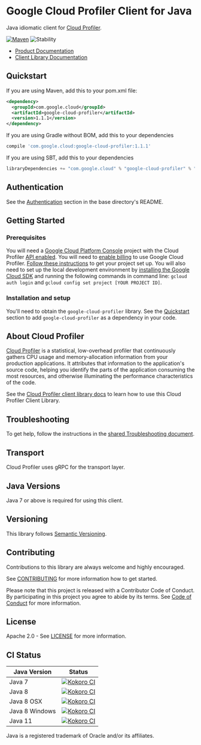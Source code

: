 # Google Cloud Profiler Client for Java

Java idiomatic client for [Cloud Profiler][product-docs].

[![Maven][maven-version-image]][maven-version-link]
![Stability][stability-image]

- [Product Documentation][product-docs]
- [Client Library Documentation][javadocs]

## Quickstart


If you are using Maven, add this to your pom.xml file:

```xml
<dependency>
  <groupId>com.google.cloud</groupId>
  <artifactId>google-cloud-profiler</artifactId>
  <version>1.1.1</version>
</dependency>

```

If you are using Gradle without BOM, add this to your dependencies
```Groovy
compile 'com.google.cloud:google-cloud-profiler:1.1.1'
```

If you are using SBT, add this to your dependencies
```Scala
libraryDependencies += "com.google.cloud" % "google-cloud-profiler" % "1.1.1"
```

## Authentication

See the [Authentication][authentication] section in the base directory's README.

## Getting Started

### Prerequisites

You will need a [Google Cloud Platform Console][developer-console] project with the Cloud Profiler [API enabled][enable-api].
You will need to [enable billing][enable-billing] to use Google Cloud Profiler.
[Follow these instructions][create-project] to get your project set up. You will also need to set up the local development environment by
[installing the Google Cloud SDK][cloud-sdk] and running the following commands in command line:
`gcloud auth login` and `gcloud config set project [YOUR PROJECT ID]`.

### Installation and setup

You'll need to obtain the `google-cloud-profiler` library.  See the [Quickstart](#quickstart) section
to add `google-cloud-profiler` as a dependency in your code.

## About Cloud Profiler


[Cloud Profiler][product-docs] is a statistical, low-overhead profiler that continuously gathers CPU usage and memory-allocation information from your production applications. It attributes that information to the application's source code, helping you identify the parts of the application consuming the most resources, and otherwise illuminating the performance characteristics of the code.

See the [Cloud Profiler client library docs][javadocs] to learn how to
use this Cloud Profiler Client Library.






## Troubleshooting

To get help, follow the instructions in the [shared Troubleshooting document][troubleshooting].

## Transport

Cloud Profiler uses gRPC for the transport layer.

## Java Versions

Java 7 or above is required for using this client.

## Versioning


This library follows [Semantic Versioning](http://semver.org/).


## Contributing


Contributions to this library are always welcome and highly encouraged.

See [CONTRIBUTING][contributing] for more information how to get started.

Please note that this project is released with a Contributor Code of Conduct. By participating in
this project you agree to abide by its terms. See [Code of Conduct][code-of-conduct] for more
information.

## License

Apache 2.0 - See [LICENSE][license] for more information.

## CI Status

Java Version | Status
------------ | ------
Java 7 | [![Kokoro CI][kokoro-badge-image-1]][kokoro-badge-link-1]
Java 8 | [![Kokoro CI][kokoro-badge-image-2]][kokoro-badge-link-2]
Java 8 OSX | [![Kokoro CI][kokoro-badge-image-3]][kokoro-badge-link-3]
Java 8 Windows | [![Kokoro CI][kokoro-badge-image-4]][kokoro-badge-link-4]
Java 11 | [![Kokoro CI][kokoro-badge-image-5]][kokoro-badge-link-5]

Java is a registered trademark of Oracle and/or its affiliates.

[product-docs]: https://cloud.google.com/profiler/docs
[javadocs]: https://googleapis.dev/java/google-cloud-profiler/latest/index.html
[kokoro-badge-image-1]: http://storage.googleapis.com/cloud-devrel-public/java/badges/java-profiler/java7.svg
[kokoro-badge-link-1]: http://storage.googleapis.com/cloud-devrel-public/java/badges/java-profiler/java7.html
[kokoro-badge-image-2]: http://storage.googleapis.com/cloud-devrel-public/java/badges/java-profiler/java8.svg
[kokoro-badge-link-2]: http://storage.googleapis.com/cloud-devrel-public/java/badges/java-profiler/java8.html
[kokoro-badge-image-3]: http://storage.googleapis.com/cloud-devrel-public/java/badges/java-profiler/java8-osx.svg
[kokoro-badge-link-3]: http://storage.googleapis.com/cloud-devrel-public/java/badges/java-profiler/java8-osx.html
[kokoro-badge-image-4]: http://storage.googleapis.com/cloud-devrel-public/java/badges/java-profiler/java8-win.svg
[kokoro-badge-link-4]: http://storage.googleapis.com/cloud-devrel-public/java/badges/java-profiler/java8-win.html
[kokoro-badge-image-5]: http://storage.googleapis.com/cloud-devrel-public/java/badges/java-profiler/java11.svg
[kokoro-badge-link-5]: http://storage.googleapis.com/cloud-devrel-public/java/badges/java-profiler/java11.html
[stability-image]: https://img.shields.io/badge/stability-ga-green
[maven-version-image]: https://img.shields.io/maven-central/v/com.google.cloud/google-cloud-profiler.svg
[maven-version-link]: https://search.maven.org/search?q=g:com.google.cloud%20AND%20a:google-cloud-profiler&core=gav
[authentication]: https://github.com/googleapis/google-cloud-java#authentication
[developer-console]: https://console.developers.google.com/
[create-project]: https://cloud.google.com/resource-manager/docs/creating-managing-projects
[cloud-sdk]: https://cloud.google.com/sdk/
[troubleshooting]: https://github.com/googleapis/google-cloud-common/blob/master/troubleshooting/readme.md#troubleshooting
[contributing]: https://github.com/googleapis/java-profiler/blob/master/CONTRIBUTING.md
[code-of-conduct]: https://github.com/googleapis/java-profiler/blob/master/CODE_OF_CONDUCT.md#contributor-code-of-conduct
[license]: https://github.com/googleapis/java-profiler/blob/master/LICENSE
[enable-billing]: https://cloud.google.com/apis/docs/getting-started#enabling_billing
[enable-api]: https://console.cloud.google.com/flows/enableapi?apiid=profiler.googleapis.com
[libraries-bom]: https://github.com/GoogleCloudPlatform/cloud-opensource-java/wiki/The-Google-Cloud-Platform-Libraries-BOM
[shell_img]: https://gstatic.com/cloudssh/images/open-btn.png

